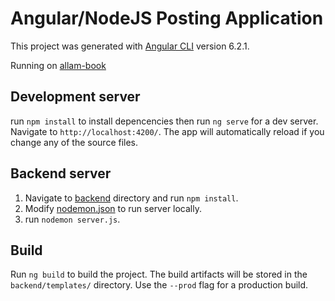 # Angular/NodeJS Posting Application

This project was generated with [Angular CLI](https://github.com/angular/angular-cli) version 6.2.1.

Running on [allam-book](http://allambook.eu-west-3.elasticbeanstalk.com/)

## Development server

run `npm install` to install depencencies then run `ng serve` for a dev server. Navigate to `http://localhost:4200/`. The app will automatically reload if you change any of the source files.

## Backend server

1. Navigate to [backend](backend/) directory and run `npm install`.
2. Modify [nodemon.json](nodemon.json) to run server locally.
3. run `nodemon server.js`.

## Build

Run `ng build` to build the project. The build artifacts will be stored in the `backend/templates/` directory. Use the `--prod` flag for a production build.

